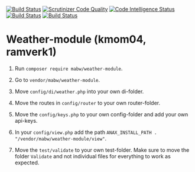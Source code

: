 [![Build Status](https://travis-ci.com/mathiilda/ramverk1-module-kmom04.svg?branch=main)](https://travis-ci.com/mathiilda/ramverk1-module-kmom04)
[![Scrutinizer Code Quality](https://scrutinizer-ci.com/g/mathiilda/ramverk1-module-kmom04/badges/quality-score.png?b=main)](https://scrutinizer-ci.com/g/mathiilda/ramverk1-module-kmom04/?branch=main)
[![Code Intelligence Status](https://scrutinizer-ci.com/g/mathiilda/ramverk1-module-kmom04/badges/code-intelligence.svg?b=main)](https://scrutinizer-ci.com/code-intelligence)
[![Build Status](https://scrutinizer-ci.com/g/mathiilda/ramverk1-module-kmom04/badges/build.png?b=main)](https://scrutinizer-ci.com/g/mathiilda/ramverk1-module-kmom04/build-status/main)
[![Build Status](https://circleci.com/gh/mathiilda/ramverk1-module-kmom04.svg?style=svg)](https://circleci.com/gh/mathiilda/ramverk1-module-kmom04.svg?style=svg)

# Weather-module (kmom04, ramverk1)

1. Run <code>composer require mabw/weather-module</code>. 

2. Go to <code>vendor/mabw/weather-module</code>.

3. Move <code>config/di/weather.php</code> into your own di-folder. 

4. Move the routes in <code>config/router</code> to your own router-folder.

5. Move the <code>config/keys.php</code> to your own config-folder and add your own api-keys.

6. In your <code>config/view.php</code> add the path <code>ANAX_INSTALL_PATH . "/vendor/mabw/weather-module/view"</code>.

7. Move the <code>test/validate</code> to your own test-folder. Make sure to move the folder <code>Validate</code> and not individual files for everything to work as expected. 
